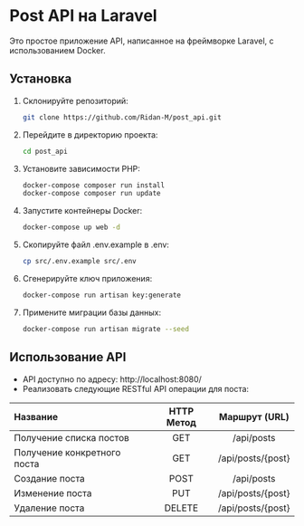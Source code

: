 #  Post API на Laravel

Это простое приложение API, написанное на фреймворке Laravel, с использованием Docker.

## Установка

1. Склонируйте репозиторий:

   ```bash
   git clone https://github.com/Ridan-M/post_api.git
   
2. Перейдите в директорию проекта:

   ```bash
   cd post_api

3. Установите зависимости PHP:

   ```bash
   docker-compose composer run install
   docker-compose composer run update

4. Запустите контейнеры Docker:

   ```bash
   docker-compose up web -d

5. Скопируйте файл .env.example в .env:

   ```bash
   cp src/.env.example src/.env

6. Сгенерируйте ключ приложения:

   ```bash
   docker-compose run artisan key:generate

7. Примените миграции базы данных:
   ```bash
   docker-compose run artisan migrate --seed


## Использование API

* API доступно по адресу: http://localhost:8080/
* Реализовать следующие RESTful API операции для поста:

| Название	                   |   HTTP Метод    |        Маршрут (URL)        |
|:----------------------------|:---------------:|:---------------------------:|
| Получение списка постов     |       GET       |         /api/posts          |
| Получение конкретного поста |       GET       |      /api/posts/{post}      |
| Создание поста              |      POST       |         /api/posts          |
| Изменение поста             |       PUT       |      /api/posts/{post}      |
| Удаление поста              |     DELETE      |      /api/posts/{post}      |
